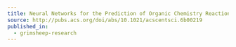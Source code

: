 ```yaml
---
title: Neural Networks for the Prediction of Organic Chemistry Reactions
source: http://pubs.acs.org/doi/abs/10.1021/acscentsci.6b00219
published_in:
  - grimsheep-research
---
```


